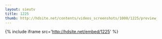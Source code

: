 ```yaml
---
layout: sieutv
title: 1225
thumb: http://hdsite.net/contents/videos_screenshots/1000/1225/preview_360p.mp4.jpg
---
```

{% include iframe src='http://hdsite.net/embed/1225' %}
 
